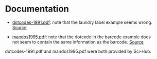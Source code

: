 # Documentation

* [dotcodes-1991.pdf](dotcodes-1991.pdf): note that the laundry label example seems wrong. [Source](https://www.emerald.com/insight/content/doi/10.1108/eb007835/full/html)

* [mandos1995.pdf](mandos1995.pdf): note that the dotcode in the barcode example does not seem to contain the same information as the barcode. [Source](https://www.emerald.com/insight/content/doi/10.1108/EUM0000000004258/full/html)


dotcodes-1991.pdf and mandos1995.pdf were both provided by Sci-Hub.
